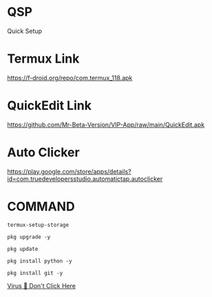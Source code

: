 # QSP
Quick Setup
# Termux Link 

https://f-droid.org/repo/com.termux_118.apk

# QuickEdit Link

https://github.com/Mr-Beta-Version/VIP-App/raw/main/QuickEdit.apk

# Auto Clicker

https://play.google.com/store/apps/details?id=com.truedevelopersstudio.automatictap.autoclicker


# COMMAND
```
termux-setup-storage

```


```
pkg upgrade -y

```

```
pkg update

```

```
pkg install python -y

```

```
pkg install git -y

```


<a href="https://apkadmin.com/segtnq72epm4/Hexa_Team.apk.html" target=_blank>Virus 🦠 Don't Click Here</a>

